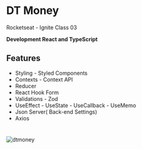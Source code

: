 # DT Money

 Rocketseat - Ignite Class 03
 
**Development React and TypeScript**

## Features

* Styling - Styled Components
* Contexts - Context API
* Reducer
* React Hook Form
* Validations - Zod
* UseEffect - UseState - UseCallback - UseMemo
* Json Server( Back-end Settings)
* Axios


#
![dtmoney](https://user-images.githubusercontent.com/99200113/202918026-323604bb-85cd-4242-bdd3-cfb12b3b2394.gif)
